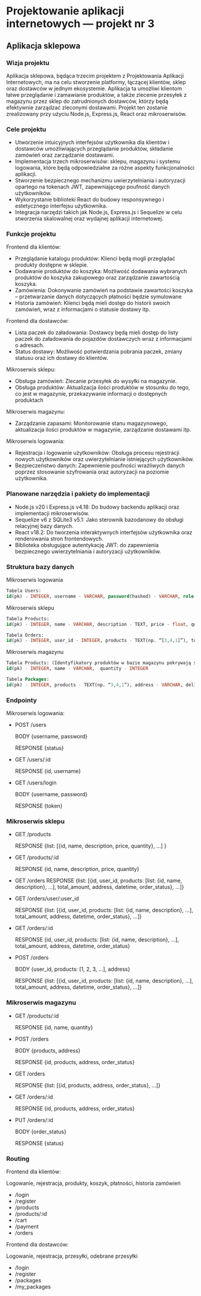 # Projektowanie aplikacji internetowych — projekt nr 3

## Aplikacja sklepowa

### Wizja projektu

Aplikacja sklepowa, będąca trzecim projektem z Projektowania Aplikacji Internetowych, ma na celu stworzenie platformy, łączącej klientów, sklep oraz dostawców w jednym ekosystemie. Aplikacja ta umożliwi klientom łatwe przeglądanie i zamawianie produktów, a także zlecenie przesyłek z magazynu przez sklep do zatrudnionych dostawców, którzy będą efektywnie zarządzać zleconymi dostawami. Projekt ten zostanie zrealizowany przy użyciu Node.js, Express.js, React oraz mikroserwisów.

### Cele projektu

- Utworzenie intuicyjnych interfejsów użytkownika dla klientów i dostawców umożliwiających przeglądanie produktów, składanie zamówień oraz zarządzanie dostawami.
- Implementacja trzech mikroserwisów: sklepu, magazynu i systemu logowania, które będą odpowiedzialne za różne aspekty funkcjonalności aplikacji.
- Stworzenie bezpiecznego mechanizmu uwierzytelniania i autoryzacji opartego na tokenach JWT, zapewniającego poufność danych użytkowników.
- Wykorzystanie biblioteki React do budowy responsywnego i estetycznego interfejsu użytkownika.
- Integracja narzędzi takich jak Node.js, Express.js i Sequelize w celu stworzenia skalowalnej oraz wydajnej aplikacji internetowej.

### Funkcje projektu

Frontend dla klientów:

- Przeglądanie katalogu produktów: Klienci będą mogli przeglądać produkty dostępne w sklepie.
- Dodawanie produktów do koszyka: Możliwość dodawania wybranych produktów do koszyka zakupowego oraz zarządzanie zawartością koszyka.
- Zamówienia: Dokonywanie zamówień na podstawie zawartości koszyka – przetwarzanie danych dotyczących płatności będzie symulowane
- Historia zamówień: Klienci będą mieli dostęp do historii swoich zamówień, wraz z informacjami o statusie dostawy itp.

Frontend dla dostawców:

- Lista paczek do załadowania: Dostawcy będą mieli dostęp do listy paczek do załadowania do pojazdów dostawczych wraz z informacjami o adresach.
- Status dostawy: Możliwość potwierdzania pobrania paczek, zmiany statusu oraz ich dostawy do klientów.

Mikroserwis sklepu:

- Obsługa zamówień: Zlecanie przesyłek do wysyłki na magazynie.
- Obsługa produktów: Aktualizacja ilości produktów w stosunku do tego, co jest w magazynie, przekazywanie informacji o dostępnych produktach

Mikroserwis magazynu:

- Zarządzanie zapasami: Monitorowanie stanu magazynowego, aktualizacja ilości produktów w magazynie, zarządzanie dostawami itp.

Mikroserwis logowania:

- Rejestracja i logowanie użytkowników: Obsługa procesu rejestracji nowych użytkowników oraz uwierzytelnianie istniejących użytkowników.
- Bezpieczeństwo danych: Zapewnienie poufności wrażliwych danych poprzez stosowanie szyfrowania oraz autoryzacji na poziomie użytkownika.

### Planowane narzędzia i pakiety do implementacji

- Node.js v20 i Express.js v4.18: Do budowy backendu aplikacji oraz implementacji mikroserwisów.
- Sequelize v6 z SQLite3 v5.1: Jako sterownik bazodanowy do obsługi relacyjnej bazy danych.
- React v18.2: Do tworzenia interaktywnych interfejsów użytkownika oraz renderowania stron frontendowych.
- Biblioteka obsługujące autentykację JWT: do zapewnienia bezpiecznego uwierzytelniania i autoryzacji użytkowników.

### Struktura bazy danych

Mikroserwis logowania

```sql
Tabela Users:
id(pk) - INTEGER, username - VARCHAR, password(hashed) - VARCHAR, role - VARCHAR
```

Mikroserwis sklepu

```sql
Tabela Products:
id(pk) - INTEGER, name - VARCHAR, description - TEXT, price - float, quantity - INTEGER
```

```sql
Tabela Orders:
id(pk) - INTEGER, user_id - INTEGER, products - TEXT(np. “[3,4,1]”), total_amount - FLOAT, address - VARCHAR,  datetime - DATETIME, order_status - VARCHAR
```

Mikroserwis magazynu

```sql
Tabela Products: (Identyfikatory produktów w bazie magazynu pokrywają się z tabelą w bazie sklepu)
id(pk) - INTEGER, name - VARCHAR,  quantity - INTEGER
```

```sql
Tabela Packages:
id(pk) - INTEGER, products - TEXT(np. “3,4,1”), address - VARCHAR, deliverer_id - INTEGER, delivery_status -VARCHAR
```

### Endpointy

Mikroserwis logowania:

- POST /users

  BODY {username, password}

  RESPONSE {status}
- GET /users/:id

  RESPONSE {id, username}

- GET /users/login

  BODY {username, password}

  RESPONSE {token}

### Mikroserwis sklepu

- GET /products

  RESPONSE {list:  [{id, name, description, price, quantity}, …] }

- GET /products/:id

  RESPONSE {id, name, description, price, quantity}

- GET /orders
  RESPONSE {list: [{id, user_id, products: [list: {id, name, description}, ...], total_amount, address, datetime, order_status}, …]}

- GET /orders/user/:user_id

  RESPONSE {list: [{id, user_id, products: [list: {id, name, description}, ...], total_amount, address, datetime, order_status}, …]}

- GET /orders/:id

  RESPONSE {id, user_id, products: [list: {id, name, description}, ...], total_amount, address, datetime, order_status}

- POST /orders

  BODY {user_id, products: [1, 2, 3, ...], address}

  RESPONSE {list: [{id, user_id, products: [list: {id, name, description}, ...], total_amount, address, datetime, order_status}, …]}

### Mikroserwis magazynu

- GET /products/:id

  RESPONSE {id, name, quantity}

- POST /orders

  BODY {products, address}

  RESPONSE {id, products, address, order_status}

- GET /orders

  RESPONSE {list: [{id, products, address, order_status}, …]}

- GET /orders/:id

  RESPONSE {id, products, address, order_status}

- PUT /orders/:id

  BODY {order_status}

  RESPONSE {status}

### Routing

Frontend dla klientów:

Logowanie, rejestracja, produkty, koszyk, płatności, historia zamówień

- /login
- /register
- /products
- /products/:id
- /cart
- /payment
- /orders

Frontend dla dostawców:

Logowanie, rejestracja, przesyłki, odebrane przesyłki

- /login
- /register
- /packages
- /my_packages

